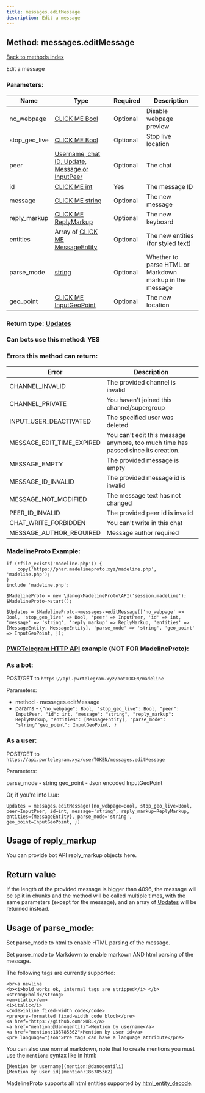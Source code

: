 ```yaml
---
title: messages.editMessage
description: Edit a message
---
```

## Method: messages.editMessage  
[Back to methods index](index.md)


Edit a message

### Parameters:

| Name     |    Type       | Required | Description |
|----------|---------------|----------|-------------|
|no\_webpage|[CLICK ME Bool](../types/Bool.md) | Optional|Disable webpage preview|
|stop\_geo\_live|[CLICK ME Bool](../types/Bool.md) | Optional|Stop live location|
|peer|[Username, chat ID, Update, Message or InputPeer](../types/InputPeer.md) | Optional|The chat|
|id|[CLICK ME int](../types/int.md) | Yes|The message ID|
|message|[CLICK ME string](../types/string.md) | Optional|The new message|
|reply\_markup|[CLICK ME ReplyMarkup](../types/ReplyMarkup.md) | Optional|The new keyboard|
|entities|Array of [CLICK ME MessageEntity](../types/MessageEntity.md) | Optional|The new entities (for styled text)|
|parse\_mode| [string](../types/string.md) | Optional |Whether to parse HTML or Markdown markup in the message|
|geo\_point|[CLICK ME InputGeoPoint](../types/InputGeoPoint.md) | Optional|The new location|


### Return type: [Updates](../types/Updates.md)

### Can bots use this method: **YES**


### Errors this method can return:

| Error    | Description   |
|----------|---------------|
|CHANNEL_INVALID|The provided channel is invalid|
|CHANNEL_PRIVATE|You haven't joined this channel/supergroup|
|INPUT_USER_DEACTIVATED|The specified user was deleted|
|MESSAGE_EDIT_TIME_EXPIRED|You can't edit this message anymore, too much time has passed since its creation.|
|MESSAGE_EMPTY|The provided message is empty|
|MESSAGE_ID_INVALID|The provided message id is invalid|
|MESSAGE_NOT_MODIFIED|The message text has not changed|
|PEER_ID_INVALID|The provided peer id is invalid|
|CHAT_WRITE_FORBIDDEN|You can't write in this chat|
|MESSAGE_AUTHOR_REQUIRED|Message author required|


### MadelineProto Example:


```
if (!file_exists('madeline.php')) {
    copy('https://phar.madelineproto.xyz/madeline.php', 'madeline.php');
}
include 'madeline.php';

$MadelineProto = new \danog\MadelineProto\API('session.madeline');
$MadelineProto->start();

$Updates = $MadelineProto->messages->editMessage(['no_webpage' => Bool, 'stop_geo_live' => Bool, 'peer' => InputPeer, 'id' => int, 'message' => 'string', 'reply_markup' => ReplyMarkup, 'entities' => [MessageEntity, MessageEntity], 'parse_mode' => 'string', 'geo_point' => InputGeoPoint, ]);
```

### [PWRTelegram HTTP API](https://pwrtelegram.xyz) example (NOT FOR MadelineProto):

### As a bot:

POST/GET to `https://api.pwrtelegram.xyz/botTOKEN/madeline`

Parameters:

* method - messages.editMessage
* params - `{"no_webpage": Bool, "stop_geo_live": Bool, "peer": InputPeer, "id": int, "message": "string", "reply_markup": ReplyMarkup, "entities": [MessageEntity], "parse_mode": "string""geo_point": InputGeoPoint, }`



### As a user:

POST/GET to `https://api.pwrtelegram.xyz/userTOKEN/messages.editMessage`

Parameters:

parse_mode - string
geo_point - Json encoded InputGeoPoint




Or, if you're into Lua:

```
Updates = messages.editMessage({no_webpage=Bool, stop_geo_live=Bool, peer=InputPeer, id=int, message='string', reply_markup=ReplyMarkup, entities={MessageEntity}, parse_mode='string', geo_point=InputGeoPoint, })
```


## Usage of reply_markup

You can provide bot API reply_markup objects here.  



## Return value 

If the length of the provided message is bigger than 4096, the message will be split in chunks and the method will be called multiple times, with the same parameters (except for the message), and an array of [Updates](../types/Updates.md) will be returned instead.



## Usage of parse_mode:

Set parse_mode to html to enable HTML parsing of the message.  

Set parse_mode to Markdown to enable markown AND html parsing of the message.  

The following tags are currently supported:

```
<br>a newline
<b><i>bold works ok, internal tags are stripped</i> </b>
<strong>bold</strong>
<em>italic</em>
<i>italic</i>
<code>inline fixed-width code</code>
<pre>pre-formatted fixed-width code block</pre>
<a href="https://github.com">URL</a>
<a href="mention:@danogentili">Mention by username</a>
<a href="mention:186785362">Mention by user id</a>
<pre language="json">Pre tags can have a language attribute</pre>
```

You can also use normal markdown, note that to create mentions you must use the `mention:` syntax like in html:  

```
[Mention by username](mention:@danogentili)
[Mention by user id](mention:186785362)
```

MadelineProto supports all html entities supported by [html_entity_decode](http://php.net/manual/en/function.html-entity-decode.php).
